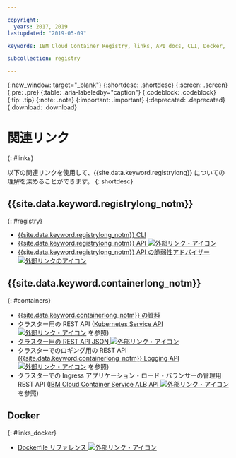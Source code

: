 ```yaml
---

copyright:
  years: 2017, 2019
lastupdated: "2019-05-09"

keywords: IBM Cloud Container Registry, links, API docs, CLI, Docker,

subcollection: registry

---
```


{:new_window: target="_blank"}
{:shortdesc: .shortdesc}
{:screen: .screen}
{:pre: .pre}
{:table: .aria-labeledby="caption"}
{:codeblock: .codeblock}
{:tip: .tip}
{:note: .note}
{:important: .important}
{:deprecated: .deprecated}
{:download: .download}

# 関連リンク
{: #links}

以下の関連リンクを使用して、{{site.data.keyword.registrylong}} についての理解を深めることができます。
{: shortdesc}

## {{site.data.keyword.registrylong_notm}}
{: #registry}

- [{{site.data.keyword.registrylong_notm}} CLI](/docs/services/Registry?topic=container-registry-cli-plugin-containerregcli#containerregcli)
- [{{site.data.keyword.registrylong_notm}} API ![外部リンク・アイコン](../../icons/launch-glyph.svg "外部リンク・アイコン")](https://{DomainName}/apidocs/container-registry)
- [{{site.data.keyword.registrylong_notm}} API の脆弱性アドバイザー![外部リンクのアイコン](../../icons/launch-glyph.svg "外部リンクのアイコン")](https://{DomainName}/apidocs/container-registry/va)

## {{site.data.keyword.containerlong_notm}}
{: #containers}

- [{{site.data.keyword.containerlong_notm}} の資料](/docs/containers?topic=containers-getting-started#getting-started)
- クラスター用の REST API ([Kubernetes Service API ![外部リンク・アイコン](../../icons/launch-glyph.svg "外部リンク・アイコン")](https://containers.cloud.ibm.com/swagger-api/) を参照)
- [クラスター用の REST API JSON ![外部リンク・アイコン](../../icons/launch-glyph.svg "外部リンク・アイコン")](https://containers.cloud.ibm.com/swagger-api/swagger.json)
- クラスターでのロギング用の REST API ([{{site.data.keyword.containerlong_notm}} Logging API ![外部リンク・アイコン](../../icons/launch-glyph.svg "外部リンク・アイコン")](https://containers.cloud.ibm.com/swagger-logging/) を参照)
- クラスターでの Ingress アプリケーション・ロード・バランサーの管理用 REST API ([IBM Cloud Container Service ALB API ![外部リンク・アイコン](../../icons/launch-glyph.svg "外部リンク・アイコン")](https://containers.cloud.ibm.com/swagger-alb-api/) を参照)

## Docker
{: #links_docker}

- [Dockerfile リファレンス ![外部リンク・アイコン](../../icons/launch-glyph.svg "外部リンク・アイコン")](https://docs.docker.com/engine/reference/builder/)
